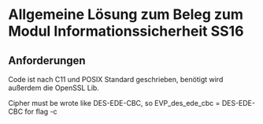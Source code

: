 Allgemeine Lösung zum Beleg zum Modul Informationssicherheit SS16
===============

Anforderungen
------------

Code ist nach C11 und POSIX Standard geschrieben, benötigt wird außerdem die OpenSSL Lib.

Cipher must be wrote like DES-EDE-CBC, so EVP_des_ede_cbc = DES-EDE-CBC for flag -c
